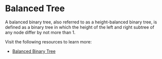 # Balanced Tree

A balanced binary tree, also referred to as a height-balanced binary tree, is defined as a binary tree in which the height of the left and right subtree of any node differ by not more than 1.

Visit the following resources to learn more:

- [Balanced Binary Tree](https://www.programiz.com/dsa/balanced-binary-tree)
